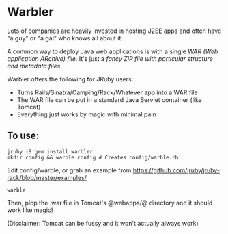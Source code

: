 Warbler
=======

Lots of companies are heavily invested in hosting J2EE apps and often have
"a guy" or "a gal" who knows all about it.

A common way to deploy Java web applications is with a single *WAR (Web
application ARchive) file*. It's just a *fancy ZIP file with particular
structure and metadata files*.

Warbler offers the following for JRuby users:

* Turns Rails/Sinatra/Camping/Rack/Whatever app into a WAR file
* The WAR file can be put in a standard Java Servlet container (like Tomcat)
* Everything just works by magic with minimal pain

To use:
-------

    jruby -S gem install warbler
    mkdir config && warble config # Creates config/warble.rb

Edit config/warble, or grab an example from https://github.com/jruby/jruby-rack/blob/master/examples/

    warble

Then, plop the .war file in Tomcat's @webapps/@ directory and it should work
like magic!

(Disclaimer: Tomcat can be fussy and it won't actually always work)
    
